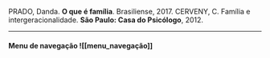 PRADO, Danda. **O que é família**. Brasiliense, 2017.
CERVENY, C. Família e intergeracionalidade. **São Paulo: Casa do Psicólogo**, 2012.


----------------------

#### Menu de navegação ![[menu_navegação]]